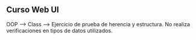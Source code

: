 ## Curso Web UI

OOP --> Class --> Ejercicio de prueba de herencia y estructura. No realiza verificaciones en tipos de datos utilizados.